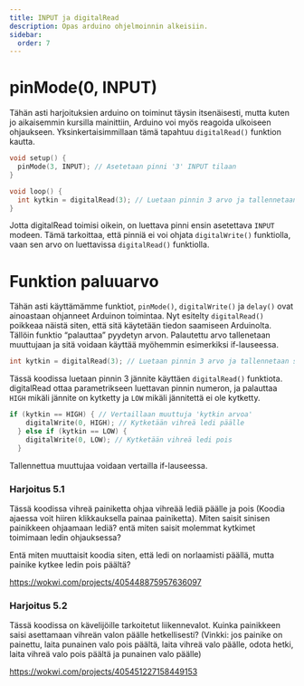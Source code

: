 ```yaml
---
title: INPUT ja digitalRead
description: Opas arduino ohjelmoinnin alkeisiin.
sidebar:
  order: 7
---
```


# pinMode(0, INPUT)

Tähän asti harjoituksien arduino on toiminut täysin itsenäisesti, mutta kuten jo aikaisemmin kursilla mainittiin, Arduino voi myös reagoida ulkoiseen ohjaukseen. Yksinkertaisimmillaan tämä tapahtuu `digitalRead()`  funktion kautta.

```c
void setup() {
  pinMode(3, INPUT); // Asetetaan pinni '3' INPUT tilaan
}

void loop() {
  int kytkin = digitalRead(3); // Luetaan pinnin 3 arvo ja tallennetaan se 'kytkin' muuttujaan
}
```

Jotta digitalRead toimisi oikein, on luettava pinni ensin asetettava `INPUT` modeen. Tämä tarkoittaa, että pinniä ei voi ohjata `digitalWrite()` funktiolla, vaan sen arvo on luettavissa `digitalRead()` funktiolla.

# Funktion paluuarvo

Tähän asti käyttämämme funktiot, `pinMode()`, `digitalWrite()` ja `delay()` ovat ainoastaan ohjanneet Arduinon toimintaa. Nyt esitelty `digitalRead()`  poikkeaa näistä siten, että sitä käytetään tiedon saamiseen Arduinolta. Tällöin funktio “palauttaa” pyydetyn arvon. Palautettu arvo tallenetaan muuttujaan ja sitä voidaan käyttää myöhemmin esimerkiksi if-lauseessa.

```c
int kytkin = digitalRead(3); // Luetaan pinnin 3 arvo ja tallennetaan se 'kytkin' muuttujaan
```

Tässä koodissa luetaan pinnin 3 jännite käyttäen `digitalRead()` funktiota. digitalRead ottaa parametrikseen luettavan pinnin numeron, ja palauttaa `HIGH`  mikäli jännite on kytketty ja `LOW`  mikäli jännitettä ei ole kytketty.

```c
if (kytkin == HIGH) { // Vertaillaan muuttuja 'kytkin arvoa'
    digitalWrite(0, HIGH); // Kytketään vihreä ledi päälle
  } else if (kytkin == LOW) {
    digitalWrite(0, LOW); // Kytketään vihreä ledi pois
  }
```

Tallennettua muuttujaa voidaan vertailla if-lauseessa.

### Harjoitus 5.1

Tässä koodissa vihreä painiketta ohjaa vihreää lediä päälle ja pois (Koodia ajaessa voit hiiren klikkauksella painaa painiketta). Miten saisit sinisen painikkeen ohjaamaan lediä? entä miten saisit molemmat kytkimet toimimaan ledin ohjauksessa?

Entä miten muuttaisit koodia siten, että ledi on norlaamisti päällä, mutta painike kytkee ledin pois päältä?

https://wokwi.com/projects/405448875957636097

### Harjoitus 5.2

Tässä koodissa on kävelijöille tarkoitetut liikennevalot. Kuinka painikkeen saisi asettamaan vihreän valon päälle hetkellisesti? (Vinkki: jos painike on painettu, laita punainen valo pois päältä, laita vihreä valo päälle, odota hetki, laita vihreä valo pois päältä ja punainen valo päälle)

https://wokwi.com/projects/405451227158449153

